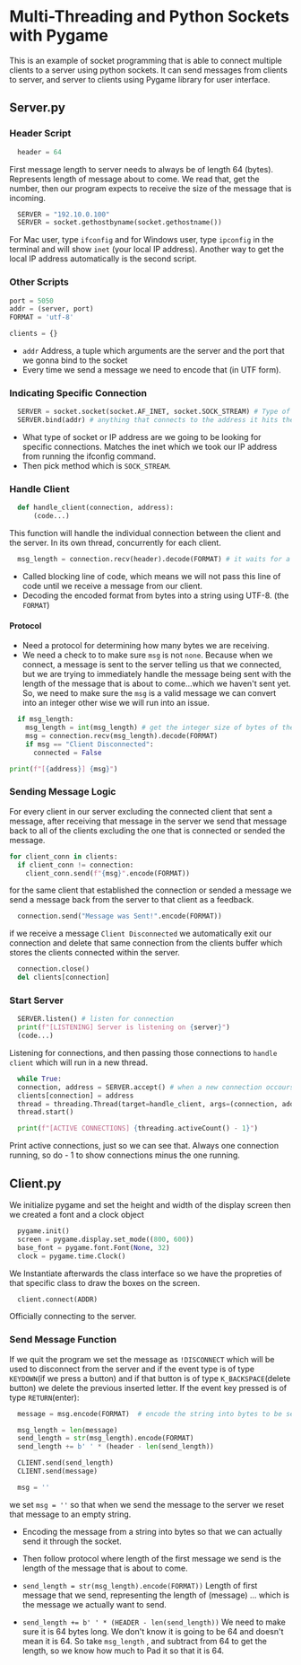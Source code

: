 # Multi-Threading and Python Sockets with Pygame

This is an example of socket programming that is able to connect multiple clients to a server using python sockets. It can send messages from clients to server, and server to clients using Pygame library for user interface.

## Server.py

### Header Script

```py
  header = 64
```
First message length to server needs to always be of length 64 (bytes). Represents length of message about to come. We read that, get the number, then our program expects to receive the size of the message that is incoming.

```py
  SERVER = "192.10.0.100"
  SERVER = socket.gethostbyname(socket.gethostname())
```
For Mac user, type ```ifconfig``` and for Windows user, type ```ipconfig``` in the terminal and will show ```inet``` (your local IP address). Another way to get the local IP address automatically is the second script. 

### Other Scripts

```py
port = 5050
addr = (server, port)
FORMAT = 'utf-8'

clients = {}
```
* ```addr``` Address, a tuple which arguments are the server and the port that we gonna bind to the socket
* Every time we send a message we need to encode that (in UTF form).

### Indicating Specific Connection

```py
  SERVER = socket.socket(socket.AF_INET, socket.SOCK_STREAM) # Type of family (IPV4 and method)
  SERVER.bind(addr) # anything that connects to the address it hits the socket
```
* What type of socket or IP address are we going to be looking for specific connections. Matches the inet which we took our IP address from running the ifconfig command.
* Then pick method which is ```SOCK_STREAM```.

### Handle Client

```py
  def handle_client(connection, address):
      (code...)
```
This function will handle the individual connection between the client and the server. In its own thread, concurrently for each client.

```py
  msg_length = connection.recv(header).decode(FORMAT) # it waits for a message to be received (blocking line of code)
```
* Called blocking line of code, which means we will not pass this line of code until we receive a message from our client.
* Decoding the encoded format from bytes into a string using UTF-8. (the ```FORMAT```)

#### Protocol

* Need a protocol for determining how many bytes we are receiving.
* We need a check to to make sure ```msg``` is not ```none```. Because when we connect, a message is sent to the server telling us that we connected, but we are trying to immediately handle the message being sent with the length of the message that is about to come...which we haven't sent yet. So, we need to make sure the ```msg``` is a valid message we can convert into an integer other wise we will run into an issue.

```py
  if msg_length:
    msg_length = int(msg_length) # get the integer size of bytes of the message
    msg = connection.recv(msg_length).decode(FORMAT)
    if msg == "Client Disconnected":
      connected = False

print(f"[{address}] {msg}")
```

### Sending Message Logic

For every client in our server excluding the connected client that sent a message, after receiving that message in the server we send that message back to all of the clients excluding the one that is connected or sended the message.

```py
for client_conn in clients:
  if client_conn != connection:
    client_conn.send(f"{msg}".encode(FORMAT))
```

for the same client that established the connection or sended a message we send a message back from the server to that client as a feedback.
```py
  connection.send("Message was Sent!".encode(FORMAT))
```

if we receive a message  ```Client Disconnected``` we automatically exit our connection and delete that same connection from the clients buffer which stores the clients connected within the server.
```py
  connection.close()
  del clients[connection]
```
  
### Start Server 

```py
  SERVER.listen() # listen for connection
  print(f"[LISTENING] Server is listening on {server}")
  (code...)
```
Listening for connections, and then passing those connections to ```handle client``` which will run in a new thread.
```py
  while True:
  connection, address = SERVER.accept() # when a new connection occours it stores the data in these two variables (blocking line of code)
  clients[connection] = address
  thread = threading.Thread(target=handle_client, args=(connection, address))
  thread.start()
```
```py
  print(f"[ACTIVE CONNECTIONS] {threading.activeCount() - 1}")
```
Print active connections, just so we can see that. Always one connection running, so do - 1 to show connections minus the one running.


## Client.py

We initialize pygame and set the height and width of the display screen then we created a font and a clock object 
```py
  pygame.init()
  screen = pygame.display.set_mode((800, 600))
  base_font = pygame.font.Font(None, 32)
  clock = pygame.time.Clock()
```

We Instantiate afterwards the class interface so we have the propreties of that specific class to draw the boxes on the screen.

```py
  client.connect(ADDR)
```
Officially connecting to the server.

### Send Message Function

If we quit the program we set the message as  ```!DISCONNECT``` which will be used to disconnect from the server and if the event type is of type ```KEYDOWN```(if we press a button) and if that button is of type ```K_BACKSPACE```(delete button) we delete the previous inserted letter. If the event key pressed is of type ```RETURN```(enter):
```py
  message = msg.encode(FORMAT)  # encode the string into bytes to be sent to the sockets

  msg_length = len(message)
  send_length = str(msg_length).encode(FORMAT)
  send_length += b' ' * (header - len(send_length))

  CLIENT.send(send_length)
  CLIENT.send(message)

  msg = ''
```
we set ```msg = ''``` so that when we send the message to the server we reset that message to an empty string.
* Encoding the message from a string into bytes so that we can actually send it through the socket.

* Then follow protocol where length of the first message we send is the length of the message that is about to come.

* ```send_length = str(msg_length).encode(FORMAT))``` Length of first message that we send, representing the length of (message) ... which is the message we actually want to send.

* ```send_length += b' ' * (HEADER - len(send_length))``` We need to make sure it is 64 bytes long. We don't know it is going to be 64 and doesn't mean it is 64. So take ```msg_length``` , and subtract from 64 to get the length, so we know how much to Pad it so that it is 64.

